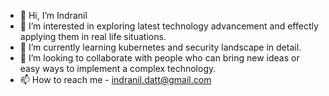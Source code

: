 - 👋 Hi, I’m Indranil
- 👀 I’m interested in exploring latest technology advancement and effectly applying them in real life situations.
- 🌱 I’m currently learning kubernetes and security landscape in detail.
- 💞️ I’m looking to collaborate with people who can bring new ideas or easy ways to implement a complex technology.
- 📫 How to reach me - indranil.datt@gmail.com

<!---
DattaIn/DattaIn is a ✨ special ✨ repository because its `README.md` (this file) appears on your GitHub profile.
You can click the Preview link to take a look at your changes.
--->
